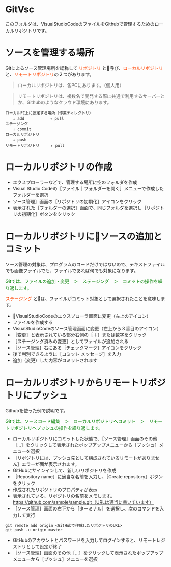 # GitVsc
このフォルダは、VisualStudioCodeのファイルをGithubで管理するためのローカルリポジトリです。




# ソースを管理する場所
Gitによるソース管理場所を総称して  <font color="OrangeRed">リポジトリ</font> と呼び、<font color="OrangeRed">ローカルリポジトリ</font>と、<font color="OrangeRed">リモートリポジトリ</font>の２つがあります。

> ローカルリポジトリは、各PCにあります。（個人用）

> リモートリポジトリは、複数名で開発する際に共通で利用するサーバーとか、Githubのようなクラウド環境にあります。

```
ローカルPC上に設定する場所（作業ディレクトリ）
　　↓ add　　        ↑ pull
ステージング　　      
　　↓ commit　　     
ローカルリポジトリ   
　　↓ push　　       
リモートリポジトリ     ↑ pull

```




# ローカルリポジトリの作成

- エクスプローラーなどで、管理する場所に空のフォルダを作成
- Visual Studio Codeの［ファイル｜フォルダーを開く］メニューで作成したフォルダーを選択
- ソース管理］画面の［リポジトリの初期化］アイコンをクリック
- 表示された［フォルダーの選択］画面で、同じフォルダを選択し［リポジトリの初期化］ボタンをクリック


# ローカルリポジトリにソースの追加とコミット
ソース管理の対象は、プログラムのコードだけではないので、テキストファイルでも画像ファイルでも、ファイルであれば何でも対象になります。

<font color="green">Gitでは、ファイルの追加・変更　＞　ステージング　＞　コミットの操作を繰り返します。</font>

<font color="OrangeRed">ステージング</font> とは、ファイルがコミット対象として選択されたことを意味します。


- VisualStudioCodeのエクスプローラ画面に変更（左上のアイコン）
- ファイルを作成する
- VisualStudioCodeのソース管理画面に変更（左上から３番目のアイコン）
- ［変更］と表示されている部分右側の［＋］または数字をクリック
- ［ステージング済みの変更］としてファイルが追加される
- ［ソース管理］右にある［チェックマーク］アイコンをクリック
- 後で判別できるように［コミット メッセージ］を入力
- 追加（変更）した内容がコミットされます



# ローカルリポジトリからリモートリポジトリにプッシュ
Githubを使った例で説明です。

<font color="green">Gitでは、ソースコード編集　＞　ローカルリポジトリへコミット　＞　リモートリポジトリへプッシュの操作を繰り返します。</font>

- ローカルリポジトリにコミットした状態で、［ソース管理］画面のその他［…］をクリックして表示されたポップアップメニューから［プッシュ］メニューを選択
- ［リポジトリには、プッシュ先として構成されているリモートがありません］エラーが面が表示されます。
- GitHubにサインインして、新しいリポジトリを作成
- ［Repository name］に適当な名前を入力し、［Create repository］ボタンをクリック
- 作成されたリポジトリのプロパティが表示
- 表示されている、リポジトリの名前をメモします。
https://github.com/sample/sample.git（URLは適当に書いています）
- ［ソース管理］画面の右下から［ターミナル］を選択し、次のコマンドを入力して実行


```
git remote add origin <GitHubで作成したリポジトリのURL>
git push -u origin master
```


- GitHubのアカウントとパスワードを入力してログインすると、リモートレジストリとして設定が終了
- ［ソース管理］画面のその他［…］をクリックして表示されたポップアップメニューから［プッシュ］メニューを選択


